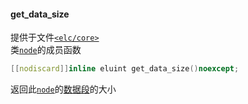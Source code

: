 #### get_data_size  
提供于文件[`<elc/core>`](../index.md)  
类[`node`](../node.md)的成员函数   
````c++
[[nodiscard]]inline eluint get_data_size()noexcept;
````
返回此[`node`](../node.md)的[数据段](../../../concept/node/data.md)的大小   

